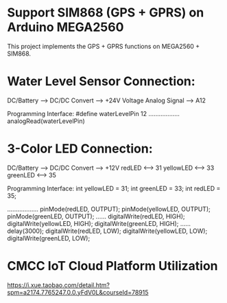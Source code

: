 # Support SIM868 (GPS + GPRS) on Arduino MEGA2560
This project implements the GPS + GPRS functions on MEGA2560 + SIM868.

# Water Level Sensor Connection:
DC/Battery --> DC/DC Convert --> +24V
Voltage Analog Signal --> A12

Programming Interface: 
#define waterLevelPin 12
..................
analogRead(waterLevelPin)

# 3-Color LED Connection:
DC/Battery --> DC/DC Convert --> +12V
redLED <--> 31
yellowLED <--> 33
greenLED <--> 35

Programming Interface:
int yellowLED = 31;
int greenLED = 33;
int redLED = 35;

..................
  pinMode(redLED, OUTPUT);
  pinMode(yellowLED, OUTPUT);
  pinMode(greenLED, OUTPUT);
  ......
  digitalWrite(redLED, HIGH);
  digitalWrite(yellowLED, HIGH);
  digitalWrite(greenLED, HIGH);
  ......
  delay(3000);
  digitalWrite(redLED, LOW);
  digitalWrite(yellowLED, LOW);
  digitalWrite(greenLED, LOW);
  
  # CMCC IoT Cloud Platform Utilization
  https://i.xue.taobao.com/detail.htm?spm=a2174.7765247.0.0.yFdV0L&courseId=78915

